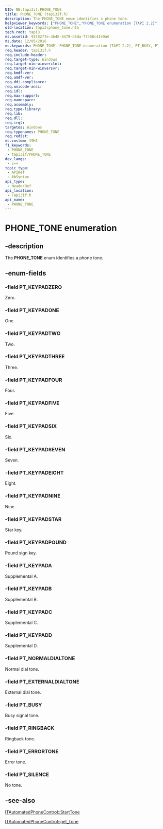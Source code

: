```yaml
---
UID: NE:tapi3if.PHONE_TONE
title: PHONE_TONE (tapi3if.h)
description: The PHONE_TONE enum identifies a phone tone.
helpviewer_keywords: ["PHONE_TONE","PHONE_TONE enumeration [TAPI 2.2]","PT_BUSY","PT_ERRORTONE","PT_EXTERNALDIALTONE","PT_KEYPADA","PT_KEYPADB","PT_KEYPADC","PT_KEYPADD","PT_KEYPADEIGHT","PT_KEYPADFIVE","PT_KEYPADFOUR","PT_KEYPADNINE","PT_KEYPADONE","PT_KEYPADPOUND","PT_KEYPADSEVEN","PT_KEYPADSIX","PT_KEYPADSTAR","PT_KEYPADTHREE","PT_KEYPADTWO","PT_KEYPADZERO","PT_NORMALDIALTONE","PT_RINGBACK","PT_SILENCE","_tapi3_phone_tone","tapi3.phone_tone","tapi3if/PHONE_TONE","tapi3if/PT_BUSY","tapi3if/PT_ERRORTONE","tapi3if/PT_EXTERNALDIALTONE","tapi3if/PT_KEYPADA","tapi3if/PT_KEYPADB","tapi3if/PT_KEYPADC","tapi3if/PT_KEYPADD","tapi3if/PT_KEYPADEIGHT","tapi3if/PT_KEYPADFIVE","tapi3if/PT_KEYPADFOUR","tapi3if/PT_KEYPADNINE","tapi3if/PT_KEYPADONE","tapi3if/PT_KEYPADPOUND","tapi3if/PT_KEYPADSEVEN","tapi3if/PT_KEYPADSIX","tapi3if/PT_KEYPADSTAR","tapi3if/PT_KEYPADTHREE","tapi3if/PT_KEYPADTWO","tapi3if/PT_KEYPADZERO","tapi3if/PT_NORMALDIALTONE","tapi3if/PT_RINGBACK","tapi3if/PT_SILENCE"]
old-location: tapi3\phone_tone.htm
tech.root: tapi3
ms.assetid: 93782f7e-db48-4479-b5da-77458c41e9a6
ms.date: 12/05/2018
ms.keywords: PHONE_TONE, PHONE_TONE enumeration [TAPI 2.2], PT_BUSY, PT_ERRORTONE, PT_EXTERNALDIALTONE, PT_KEYPADA, PT_KEYPADB, PT_KEYPADC, PT_KEYPADD, PT_KEYPADEIGHT, PT_KEYPADFIVE, PT_KEYPADFOUR, PT_KEYPADNINE, PT_KEYPADONE, PT_KEYPADPOUND, PT_KEYPADSEVEN, PT_KEYPADSIX, PT_KEYPADSTAR, PT_KEYPADTHREE, PT_KEYPADTWO, PT_KEYPADZERO, PT_NORMALDIALTONE, PT_RINGBACK, PT_SILENCE, _tapi3_phone_tone, tapi3.phone_tone, tapi3if/PHONE_TONE, tapi3if/PT_BUSY, tapi3if/PT_ERRORTONE, tapi3if/PT_EXTERNALDIALTONE, tapi3if/PT_KEYPADA, tapi3if/PT_KEYPADB, tapi3if/PT_KEYPADC, tapi3if/PT_KEYPADD, tapi3if/PT_KEYPADEIGHT, tapi3if/PT_KEYPADFIVE, tapi3if/PT_KEYPADFOUR, tapi3if/PT_KEYPADNINE, tapi3if/PT_KEYPADONE, tapi3if/PT_KEYPADPOUND, tapi3if/PT_KEYPADSEVEN, tapi3if/PT_KEYPADSIX, tapi3if/PT_KEYPADSTAR, tapi3if/PT_KEYPADTHREE, tapi3if/PT_KEYPADTWO, tapi3if/PT_KEYPADZERO, tapi3if/PT_NORMALDIALTONE, tapi3if/PT_RINGBACK, tapi3if/PT_SILENCE
req.header: tapi3if.h
req.include-header: 
req.target-type: Windows
req.target-min-winverclnt: 
req.target-min-winversvr: 
req.kmdf-ver: 
req.umdf-ver: 
req.ddi-compliance: 
req.unicode-ansi: 
req.idl: 
req.max-support: 
req.namespace: 
req.assembly: 
req.type-library: 
req.lib: 
req.dll: 
req.irql: 
targetos: Windows
req.typenames: PHONE_TONE
req.redist: 
ms.custom: 19H1
f1_keywords:
 - PHONE_TONE
 - tapi3if/PHONE_TONE
dev_langs:
 - c++
topic_type:
 - APIRef
 - kbSyntax
api_type:
 - HeaderDef
api_location:
 - Tapi3if.h
api_name:
 - PHONE_TONE
---
```


# PHONE_TONE enumeration


## -description

The 
<b>PHONE_TONE</b> enum identifies a phone tone.

## -enum-fields

### -field PT_KEYPADZERO

Zero.

### -field PT_KEYPADONE

One.

### -field PT_KEYPADTWO

Two.

### -field PT_KEYPADTHREE

Three.

### -field PT_KEYPADFOUR

Four.

### -field PT_KEYPADFIVE

Five.

### -field PT_KEYPADSIX

Six.

### -field PT_KEYPADSEVEN

Seven.

### -field PT_KEYPADEIGHT

Eight.

### -field PT_KEYPADNINE

Nine.

### -field PT_KEYPADSTAR

Star key.

### -field PT_KEYPADPOUND

Pound sign key.

### -field PT_KEYPADA

Supplemental A.

### -field PT_KEYPADB

Supplemental B.

### -field PT_KEYPADC

Supplemental C.

### -field PT_KEYPADD

Supplemental D.

### -field PT_NORMALDIALTONE

Normal dial tone.

### -field PT_EXTERNALDIALTONE

External dial tone.

### -field PT_BUSY

Busy signal tone.

### -field PT_RINGBACK

Ringback tone.

### -field PT_ERRORTONE

Error tone.

### -field PT_SILENCE

No tone.

## -see-also

<a href="https://docs.microsoft.com/windows/desktop/api/tapi3if/nf-tapi3if-itautomatedphonecontrol-starttone">ITAutomatedPhoneControl::StartTone</a>



<a href="https://docs.microsoft.com/windows/desktop/api/tapi3if/nf-tapi3if-itautomatedphonecontrol-get_tone">ITAutomatedPhoneControl::get_Tone</a>

